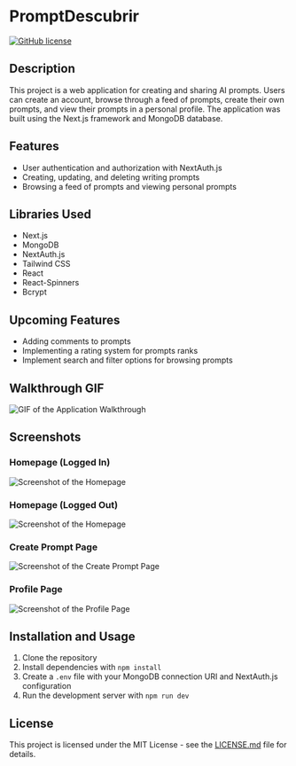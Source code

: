 # PromptDescubrir

[![GitHub license](https://img.shields.io/badge/license-MIT-blue.svg)](https://github.com/yourname/projectname/blob/main/LICENSE)

## Description

This project is a web application for creating and sharing AI prompts. Users can create an account, browse through a feed of prompts, create their own prompts, and view their prompts in a personal profile. The application was built using the Next.js framework and MongoDB database.

## Features

- User authentication and authorization with NextAuth.js
- Creating, updating, and deleting writing prompts
- Browsing a feed of prompts and viewing personal prompts

## Libraries Used

- Next.js
- MongoDB
- NextAuth.js
- Tailwind CSS
- React
- React-Spinners
- Bcrypt

## Upcoming Features

- Adding comments to prompts
- Implementing a rating system for prompts ranks
- Implement search and filter options for browsing prompts

## Walkthrough GIF

![GIF of the Application Walkthrough](/public/assets/screenshots/walkthrough.gif)

## Screenshots

### Homepage (Logged In)

![Screenshot of the Homepage](/public/assets/screenshots/home_login.png)

### Homepage (Logged Out)

![Screenshot of the Homepage](/public/assets/screenshots/home_signout.png)

### Create Prompt Page

![Screenshot of the Create Prompt Page](/public/assets/screenshots/create_prompt.png)

### Profile Page

![Screenshot of the Profile Page](/public/assets/screenshots/account_profile.png)

## Installation and Usage

1. Clone the repository
2. Install dependencies with `npm install`
3. Create a `.env` file with your MongoDB connection URI and NextAuth.js configuration
4. Run the development server with `npm run dev`

## License

This project is licensed under the MIT License - see the [LICENSE.md](LICENSE.md) file for details.
